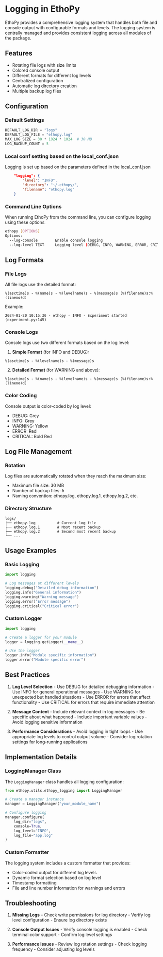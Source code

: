 # Logging in EthoPy

EthoPy provides a comprehensive logging system that handles both file and console output with configurable formats and levels. The logging system is centrally managed and provides consistent logging across all modules of the package.

## Features

- Rotating file logs with size limits
- Colored console output
- Different formats for different log levels
- Centralized configuration
- Automatic log directory creation
- Multiple backup log files

## Configuration

### Default Settings

```python
DEFAULT_LOG_DIR = "logs"
DEFAULT_LOG_FILE = "ethopy.log"
MAX_LOG_SIZE = 30 * 1024 * 1024  # 30 MB
LOG_BACKUP_COUNT = 5
```

### Local conf setting based on the local_conf.json
Logging is set up based on the parameters defined in the local_conf.json
```json
    "logging": {
        "level": "INFO",
        "directory": "~/.ethopy/",
        "filename": "ethopy.log"
    }
```

### Command Line Options

When running EthoPy from the command line, you can configure logging using these options:

```bash
ethopy [OPTIONS]
Options:
  --log-console        Enable console logging
  --log-level TEXT     Logging level (DEBUG, INFO, WARNING, ERROR, CRITICAL)
```


## Log Formats

### File Logs
All file logs use the detailed format:
```
%(asctime)s - %(name)s - %(levelname)s - %(message)s (%(filename)s:%(lineno)d)
```

Example:
```
2024-01-20 10:15:30 - ethopy - INFO - Experiment started (experiment.py:145)
```

### Console Logs

Console logs use two different formats based on the log level:

1. **Simple Format** (for INFO and DEBUG):
```
%(asctime)s - %(levelname)s - %(message)s
```

2. **Detailed Format** (for WARNING and above):
```
%(asctime)s - %(name)s - %(levelname)s - %(message)s (%(filename)s:%(lineno)d)
```

### Color Coding

Console output is color-coded by log level:

- DEBUG: Grey
- INFO: Grey
- WARNING: Yellow
- ERROR: Red
- CRITICAL: Bold Red

## Log File Management

### Rotation

Log files are automatically rotated when they reach the maximum size:

- Maximum file size: 30 MB
- Number of backup files: 5
- Naming convention: ethopy.log, ethopy.log.1, ethopy.log.2, etc.

### Directory Structure

```
logs/
├── ethopy.log          # Current log file
├── ethopy.log.1        # Most recent backup
├── ethopy.log.2        # Second most recent backup
└── ...
```

## Usage Examples

### Basic Logging

```python
import logging

# Log messages at different levels
logging.debug("Detailed debug information")
logging.info("General information")
logging.warning("Warning message")
logging.error("Error message")
logging.critical("Critical error")
```

### Custom Logger

```python
import logging

# Create a logger for your module
logger = logging.getLogger(__name__)

# Use the logger
logger.info("Module specific information")
logger.error("Module specific error")
```

## Best Practices

1. **Log Level Selection**
            - Use DEBUG for detailed debugging information
            - Use INFO for general operational messages
            - Use WARNING for unexpected but handled situations
            - Use ERROR for errors that affect functionality
            - Use CRITICAL for errors that require immediate attention

2. **Message Content**
            - Include relevant context in log messages
            - Be specific about what happened
            - Include important variable values
            - Avoid logging sensitive information

3. **Performance Considerations**
            - Avoid logging in tight loops
            - Use appropriate log levels to control output volume
            - Consider log rotation settings for long-running applications

## Implementation Details

### LoggingManager Class

The `LoggingManager` class handles all logging configuration:

```python
from ethopy.utils.ethopy_logging import LoggingManager

# Create a manager instance
manager = LoggingManager("your_module_name")

# Configure logging
manager.configure(
    log_dir="logs",
    console=True,
    log_level="INFO",
    log_file="app.log"
)
```

### Custom Formatter

The logging system includes a custom formatter that provides:

- Color-coded output for different log levels
- Dynamic format selection based on log level
- Timestamp formatting
- File and line number information for warnings and errors

## Troubleshooting

1. **Missing Logs**
            - Check write permissions for log directory
            - Verify log level configuration
            - Ensure log directory exists

2. **Console Output Issues**
            - Verify console logging is enabled
            - Check terminal color support
            - Confirm log level settings

3. **Performance Issues**
            - Review log rotation settings
            - Check logging frequency
            - Consider adjusting log levels
